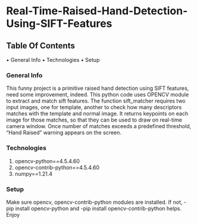 # Real-Time-Raised-Hand-Detection-Using-SIFT-Features

## Table Of Contents
•	General Info
•	Technologies
•	Setup
### General Info
This funny project is a primitive raised hand detection using SIFT features, need some improvement, indeed.
This python code uses OPENCV module to extract and match sift features.
The function sift_matcher requires two input images, one for template, another to check how many descriptors matches with the template and normal image. It returns keypoints on each image for those matches, so that they can be used to draw on real-time camera window.
Once number of matches exceeds a predefined threshold, “Hand Raised” warning appears on the screen.
### Technologies
1.	opencv-python==4.5.4.60 
2.	opencv-contrib-python==4.5.4.60 
3.	numpy==1.21.4
### Setup
Make sure opencv, opencv-contrib-python modules are installed. If not,  -pip install opencv-python and  -pip install opencv-contrib-python helps.
Enjoy

